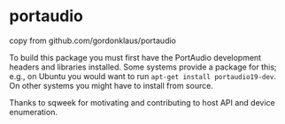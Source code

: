 # portaudio

copy from github.com/gordonklaus/portaudio

To build this package you must first have the PortAudio development headers and libraries installed.  Some systems provide a package for this; e.g., on Ubuntu you would want to run `apt-get install portaudio19-dev`.  On other systems you might have to install from source.

Thanks to sqweek for motivating and contributing to host API and device enumeration.
